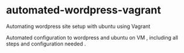# automated-wordpress-vagrant
Automating wordpress site setup with ubuntu using Vagrant 

Automated configuration to wordpress and ubuntu on VM , including all steps and configuration needed .

